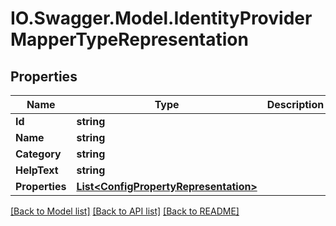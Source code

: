 # IO.Swagger.Model.IdentityProviderMapperTypeRepresentation
## Properties

Name | Type | Description | Notes
------------ | ------------- | ------------- | -------------
**Id** | **string** |  | [optional] 
**Name** | **string** |  | [optional] 
**Category** | **string** |  | [optional] 
**HelpText** | **string** |  | [optional] 
**Properties** | [**List&lt;ConfigPropertyRepresentation&gt;**](ConfigPropertyRepresentation.md) |  | [optional] 

[[Back to Model list]](../README.md#documentation-for-models) [[Back to API list]](../README.md#documentation-for-api-endpoints) [[Back to README]](../README.md)

